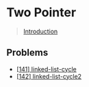 # Two Pointer
> [Introduction](https://leetcode.com/explore/learn/card/linked-list/214/two-pointer-technique/1211/)

## Problems
* [[141] linked-list-cycle](./141.linked-list-cycle.go)
* [[142] linked-list-cycle2](./142.linked-list-cycle-ii.go)
